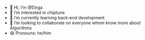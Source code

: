 - 👋 Hi, I’m @Dirga
- 👀 I’m interested in chiptune
- 🌱 I’m currently learning back-end development
- 💞️ I’m looking to collaborate on everyone whom know more about Algorithms
- 😄 Pronouns: he/him
<!---
Dirgant/Dirgant is a ✨ special ✨ repository because its `README.md` (this file) appears on your GitHub profile.
You can click the Preview link to take a look at your changes.
--->
